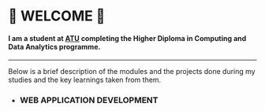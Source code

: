 # 👋 WELCOME 👋

#### I am a student at [ATU](https://www.gmit.ie/) completing the Higher Diploma in Computing and Data Analytics programme.

***

Below is a brief description of the modules and the projects done during my studies and the key learnings taken from them.

- ### WEB APPLICATION DEVELOPMENT






<!--
**AnteDujic/AnteDujic** is a ✨ _special_ ✨ repository because its `README.md` (this file) appears on your GitHub profile.

Here are some ideas to get you started:

- 🔭 I’m currently working on ...
- 🌱 I’m currently learning ...
- 👯 I’m looking to collaborate on ...
- 🤔 I’m looking for help with ...
- 💬 Ask me about ...
- 📫 How to reach me: ...
- 😄 Pronouns: ...
- ⚡ Fun fact: ...
-->

